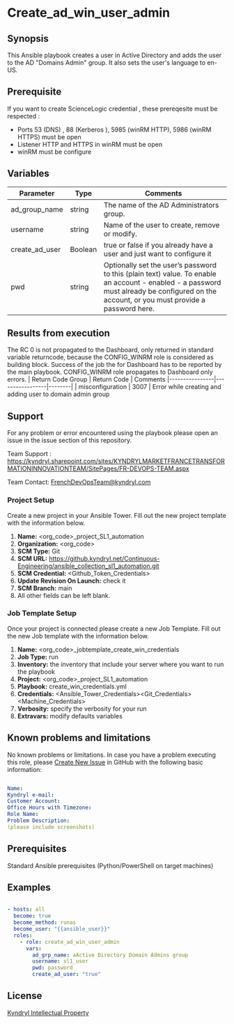 # Create_ad_win_user_admin

## Synopsis

This Ansible playbook creates a user in Active Directory and adds the user to the AD "Domains Admin" group. It also sets the user's language to en-US.

## Prerequisite

If you want to create ScienceLogic credential , these prereqesite must be respected :

* Ports 53 (DNS) , 88 (Kerberos ), 5985 (winRM HTTP), 5986 (winRM HTTPS) must be open
* Listener HTTP and HTTPS in winRM must be open
* winRM must be configure

## Variables

| Parameter        | Type | Comments
|----------------|-----------------|--------
| ad_group_name | string | The name of the AD Administrators group.
| username | string | Name of the user to create, remove or modify.
| create_ad_user | Boolean | true or false if you already have a user and just want to configure it
| pwd | string | Optionally set the user’s password to this (plain text) value. To enable an account - enabled - a password must already be configured on the account, or you must provide a password here.

## Results from execution

The RC 0 is not propagated to the Dashboard, only returned in standard variable returncode, because the CONFIG_WINRM role is considered as building block. Success of the job the for Dashboard has to be reported by the main playbook. CONFIG_WINRM role propagates to Dashboard only errors.
| Return Code Group | Return Code | Comments
|----------------|-----------------|--------|
| misconfiguration | 3007 | Error while creating and adding user to domain admin group

## Support

For any problem or error encountered using the playbook please open an issue in the issue section of this repository.

Team Support : <https://kyndryl.sharepoint.com/sites/KYNDRYLMARKETFRANCETRANSFORMATIONINNOVATIONTEAM/SitePages/FR-DEVOPS-TEAM.aspx>

Team Contact: FrenchDevOpsTeam@kyndryl.com

### Project Setup

Create a new project in your Ansible Tower.
Fill out the new project template with the information below.

1. **Name:** <org_code>_project_SL1_automation
2. **Organization:** <org_code>
3. **SCM Type:** Git
4. **SCM URL:** <https://github.kyndryl.net/Continuous-Engineering/ansible_collection_sl1_automation.git>
5. **SCM Credential:** <Github_Token_Credentials>
6. **Update Revision On Launch:** check it
7. **SCM Branch:** main
8. All other fields can be left blank.

### Job Template Setup

Once your project is connected please create a new Job Template.
Fill out the new Job template with the information below.

1. **Name:** <org_code>_jobtemplate_create_win_credentials
2. **Job Type:** run
3. **Inventory:** the inventory that include your server where you want to run the playbook
4. **Project:** <org_code>_project_SL1_automation
5. **Playbook:** create_win_credentials.yml
6. **Credentials:** <Ansible_Tower_Credentials><Git_Credentials><Machine_Credentials>
7. **Verbosity:** specify the verbosity for your run
8. **Extravars:** modify defaults variables

## Known problems and limitations

No known problems or limitations.
In case you have a problem executing this role, please [Create New Issue](https://github.kyndryl.net/Continuous-Engineering/ansible_collection_sl1_automation/issues) in GitHub with the following basic information:

```yaml

Name:
Kyndryl e-mail:
Customer Account:
Office Hours with Timezone:
Role Name:
Problem Description:
(please include screenshots)

```

## Prerequisites

Standard Ansible prerequisites (Python/PowerShell on target machines)

## Examples

```yaml

- hosts: all
  become: true
  become_method: runas
  become_user: "{{ansible_user}}"
  roles:
    - role: create_ad_win_user_admin
      vars:
        ad_grp_name: aActive Directory Domain Admins group
        username: sl1_user
        pwd: password
        create_ad_user: "true"

```

## License

[Kyndryl Intellectual Property](https://github.kyndryl.net/Continuous-Engineering/CE-Documentation/blob/master/files/LICENSE.md)
